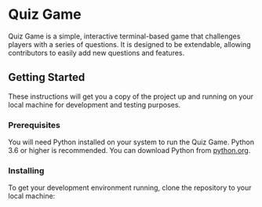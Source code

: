 # Quiz Game

Quiz Game is a simple, interactive terminal-based game that challenges players with a series of questions. It is designed to be extendable, allowing contributors to easily add new questions and features.

## Getting Started

These instructions will get you a copy of the project up and running on your local machine for development and testing purposes.

### Prerequisites

You will need Python installed on your system to run the Quiz Game. Python 3.6 or higher is recommended. You can download Python from [python.org](https://www.python.org/downloads/).

### Installing

To get your development environment running, clone the repository to your local machine:


